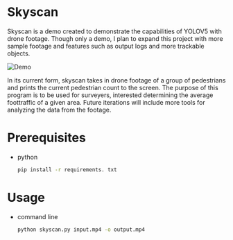 # Skyscan

Skyscan is a demo created to demonstrate the capabilities of YOLOV5 with drone 
footage. Though only a demo, I plan to expand this project with more sample 
footage and features such as output logs and more trackable objects.

![Demo](./demo.gif)

In its current form, skyscan takes in drone footage of a group of pedestrians
and prints the current pedestrian count to the screen. The purpose of this program
is to be used for surveyers, interested determining the average foottraffic of
a given area. Future iterations will include more tools for analyzing the data
from the footage.

# Prerequisites
* python
  ```sh
  pip install -r requirements. txt
  ```

# Usage
* command line
    ```sh
    python skyscan.py input.mp4 -o output.mp4
    ```
